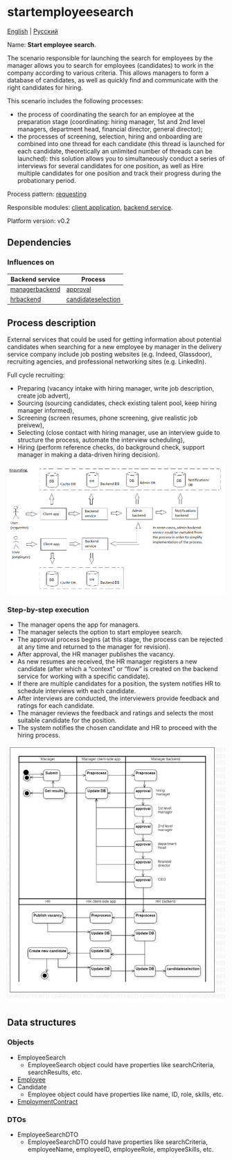 # startemployeesearch

[English](startemployeesearch.md) | [Русский](startemployeesearch.ru.md)

Name: **Start employee search**.

The scenario responsible for launching the search for employees by the manager allows you to search for employees (candidates) to work in the company according to various criteria.
This allows managers to form a database of candidates, as well as quickly find and communicate with the right candidates for hiring.

This scenario includes the following processes:
- the process of coordinating the search for an employee at the preparation stage (coordinating: hiring manager, 1st and 2nd level managers, department head, financial director, general director);
- the processes of screening, selection, hiring and onboarding are combined into one thread for each candidate (this thread is launched for each candidate, theoretically an unlimited number of threads can be launched): this solution allows you to simultaneously conduct a series of interviews for several candidates for one position, as well as Hire multiple candidates for one position and track their progress during the probationary period.

Process pattern: [requesting](../../processpatterns/requesting.md)

Responsible modules: [client application](../../frontend/managerclient.md), [backend service](../../backend/managerbackend.md).

Platform version: v0.2

## Dependencies

### Influences on

| Backend service | Process |
| --- | ---- |
| [managerbackend](../../backend/managerbackend.md) | [approval](../manager/approval.md) |
| [hrbackend](../../backend/hrbackend.md) | [candidateselection](../hr/candidateselection.md) |

## Process description

External services that could be used for getting information about potential candidates when searching for a new employee by manager in the delivery service company include job posting websites (e.g. Indeed, Glassdoor), recruiting agencies, and professional networking sites (e.g. LinkedIn).

Full cycle recruiting: 
- Preparing (vacancy intake with hiring manager, write job description, create job advert),
- Sourcing (sourcing candidates, check existing talent pool, keep hiring manager informed),
- Screening (screen resumes, phone screening, give realistic job preivew),
- Selecting (close contact with hiring manager, use an interview guide to structure the process, automate the interview scheduling),
- Hiring (perform reference checks, do background check, support manager in making a data-driven hiring decision).

![requesting_overall](../../img/processpatterns/requesting_overall.png)

### Step-by-step execution

- The manager opens the app for managers.
- The manager selects the option to start employee search.
- The approval process begins (at this stage, the process can be rejected at any time and returned to the manager for revision).
- After approval, the HR manager publishes the vacancy.
- As new resumes are received, the HR manager registers a new candidate (after which a “context” or “flow” is created on the backend service for working with a specific candidate).
- If there are multiple candidates for a position, the system notifies HR to schedule interviews with each candidate.
- After interviews are conducted, the interviewers provide feedback and ratings for each candidate.
- The manager reviews the feedback and ratings and selects the most suitable candidate for the position.
- The system notifies the chosen candidate and HR to proceed with the hiring process.

![manager.startemployeesearch](../../img/activitydiagrams/manager.startemployeesearch.png)

## Data structures

### Objects

- EmployeeSearch
    - EmployeeSearch object could have properties like searchCriteria, searchResults, etc. 
- [Employee](https://github.com/alexeysp11/workflow-lib/blob/main/src/Models/Business/InformationSystem/Employee.cs)
- Candidate
    - Employee object could have properties like name, ID, role, skills, etc. 
- [EmploymentContract](https://github.com/alexeysp11/workflow-lib/blob/main/src/Models/Business/BusinessDocuments/EmploymentContract.cs)

### DTOs

- EmployeeSearchDTO
    - EmployeeSearchDTO could have properties like searchCriteria, employeeName, employeeID, employeeRole, employeeSkills, etc.
